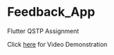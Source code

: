 # Feedback_App
Flutter QSTP Assignment

Click [here](https://drive.google.com/file/d/13qtlYb7cbKm5aJM6L9ZQaoIZVr_Vpvb0/view?usp=sharing) for Video Demonstration
